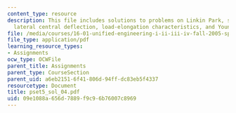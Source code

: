 ```yaml
---
content_type: resource
description: This file includes solutions to problems on Linkin Park, stagnation pressure,
  lateral central deflection, load-elongation characteristics, and Young's modulus.
file: /media/courses/16-01-unified-engineering-i-ii-iii-iv-fall-2005-spring-2006/09e1088a656d7889f9c96b76007c8969_pset5_sol_04.pdf
file_type: application/pdf
learning_resource_types:
- Assignments
ocw_type: OCWFile
parent_title: Assignments
parent_type: CourseSection
parent_uid: a6eb2151-6f41-806d-94ff-dc83eb5f4337
resourcetype: Document
title: pset5_sol_04.pdf
uid: 09e1088a-656d-7889-f9c9-6b76007c8969
---
```


